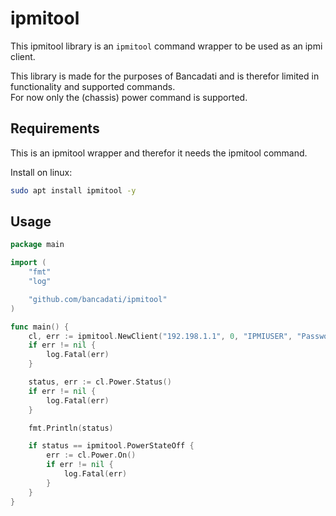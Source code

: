 # ipmitool

This ipmitool library is an `ipmitool` command wrapper to be used as an ipmi client.

This library is made for the purposes of Bancadati and is therefor limited in functionality and supported commands.  
For now only the (chassis) power command is supported.

## Requirements

This is an ipmitool wrapper and therefor it needs the ipmitool command.

Install on linux:
```sh
sudo apt install ipmitool -y
```

## Usage

```go
package main

import (
	"fmt"
    "log"

	"github.com/bancadati/ipmitool"
)

func main() {
    cl, err := ipmitool.NewClient("192.198.1.1", 0, "IPMIUSER", "Password")
	if err != nil {
		log.Fatal(err)
	}

	status, err := cl.Power.Status()
	if err != nil {
		log.Fatal(err)
	}

    fmt.Println(status)

    if status == ipmitool.PowerStateOff {
		err := cl.Power.On()
		if err != nil {
			log.Fatal(err)
		}
	}
}
```